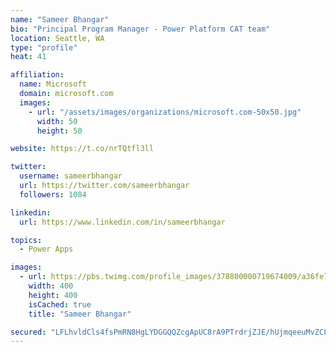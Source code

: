```yaml
---
name: "Sameer Bhangar"
bio: "Principal Program Manager - Power Platform CAT team"
location: Seattle, WA
type: "profile"
heat: 41

affiliation:
  name: Microsoft
  domain: microsoft.com
  images:
    - url: "/assets/images/organizations/microsoft.com-50x50.jpg"
      width: 50
      height: 50

website: https://t.co/nrTQtfl3ll

twitter:
  username: sameerbhangar
  url: https://twitter.com/sameerbhangar
  followers: 1084

linkedin:
  url: https://www.linkedin.com/in/sameerbhangar

topics:
  - Power Apps

images:
  - url: https://pbs.twimg.com/profile_images/378800000719674009/a36fe7ddfab1778b76e5793772e43798_400x400.jpeg
    width: 400
    height: 400
    isCached: true
    title: "Sameer Bhangar"

secured: "LFLhvldCls4fsPmRN8HgLYDGGQQZcgApUC8rA9PTrdrjZJE/hUjmqeeuMvZCLhCB32rhmMss6D+zJ3Fc8DrYlSFaUkdD3z8pcIq/9Ewv5IfFA3RUCGIAxhHlDoj91qJBLWsDDpZGsILe3dqp+52NaaiLhyBve9xdzPKJRD/QvVTkFDLlOZ9pe/C4k/30kJcQusj4XXTatB06eVDIJyVlYAKlno1JL/ZYluZM8tvPLURg7Ed2JZK7Rof/Zr8G70v68RQG/a1njQi9WTeeK07TshwD00DqEDBupAYm4b9lqSdimWOamnWiG9KYABrJ9pnFUqF2nfRK1g+ZURtwNilsb40fT3Ia1s4MwYU1cnlWpCX2zmFnpXRYzrvaC46bu8bl6e9cB1l3sbIdepg9R7VsJBc71GR1TN4m4FMhC6OytQ8=;tue2+1Hbd0hvvNvUEzr72g=="
---
```


